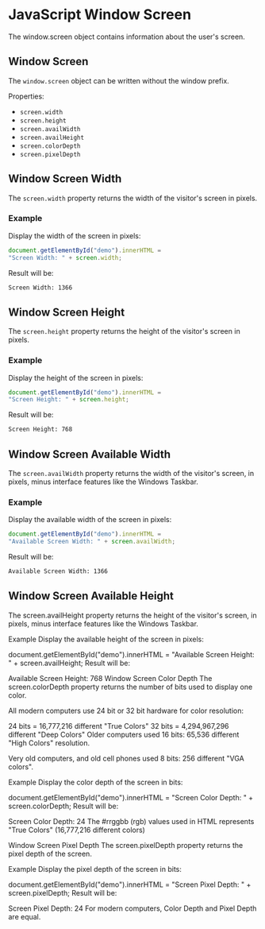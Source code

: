 # JavaScript Window Screen
The window.screen object contains information about the user's screen.

## Window Screen
The `window.screen` object can be written without the window prefix.

Properties:

* `screen.width`
* `screen.height`
* `screen.availWidth`
* `screen.availHeight`
* `screen.colorDepth`
* `screen.pixelDepth`



## Window Screen Width
The `screen.width` property returns the width of the visitor's screen in pixels.

### Example
Display the width of the screen in pixels:
```js
document.getElementById("demo").innerHTML =
"Screen Width: " + screen.width;
```

Result will be:
```html
Screen Width: 1366
```


## Window Screen Height
The `screen.height` property returns the height of the visitor's screen in pixels.

### Example
Display the height of the screen in pixels:
```js
document.getElementById("demo").innerHTML =
"Screen Height: " + screen.height;
```

Result will be:
```html
Screen Height: 768
```


## Window Screen Available Width
The `screen.availWidth` property returns the width of the visitor's screen, in pixels, minus interface features like the Windows Taskbar.

### Example
Display the available width of the screen in pixels:
```js
document.getElementById("demo").innerHTML =
"Available Screen Width: " + screen.availWidth;
```

Result will be:
```html
Available Screen Width: 1366
```


## Window Screen Available Height
The screen.availHeight property returns the height of the visitor's screen, in pixels, minus interface features like the Windows Taskbar.

Example
Display the available height of the screen in pixels:

document.getElementById("demo").innerHTML =
"Available Screen Height: " + screen.availHeight;
Result will be:

Available Screen Height: 768
Window Screen Color Depth
The screen.colorDepth property returns the number of bits used to display one color.

All modern computers use 24 bit or 32 bit hardware for color resolution:

24 bits =      16,777,216 different "True Colors"
32 bits = 4,294,967,296 different "Deep Colors"
Older computers used 16 bits: 65,536 different "High Colors" resolution.

Very old computers, and old cell phones used 8 bits: 256 different "VGA colors".

Example
Display the color depth of the screen in bits:

document.getElementById("demo").innerHTML =
"Screen Color Depth: " + screen.colorDepth;
Result will be:

Screen Color Depth: 24
The #rrggbb (rgb) values used in HTML represents "True Colors" (16,777,216 different colors)

Window Screen Pixel Depth
The screen.pixelDepth property returns the pixel depth of the screen.

Example
Display the pixel depth of the screen in bits:

document.getElementById("demo").innerHTML =
"Screen Pixel Depth: " + screen.pixelDepth;
Result will be:

Screen Pixel Depth: 24
For modern computers, Color Depth and Pixel Depth are equal.